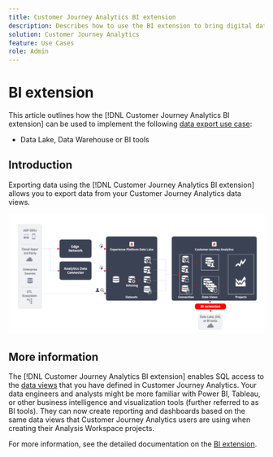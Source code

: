 ```yaml
---
title: Customer Journey Analytics BI extension
description: Describes how to use the BI extension to bring digital data into your own BI tools or Data Lake for use with additional datasets.
solution: Customer Journey Analytics
feature: Use Cases
role: Admin
---
```


# BI extension

This article outlines how the [!DNL Customer Journey Analytics BI extension] can be used to implement the following [data export use case](overview.md):

- Data Lake, Data Warehouse or BI tools

## Introduction

Exporting data using the [!DNL Customer Journey Analytics BI extension] allows you to export data from your Customer Journey Analytics data views.

![BI extension](../assets/bi-extension.svg)

## More information

The [!DNL Customer Journey Analytics BI extension] enables SQL access to the [data views](/help/data-views/data-views.md) that you have defined in Customer Journey Analytics. Your data engineers and analysts might be more familiar with Power BI, Tableau, or other business intelligence and visualization tools (further referred to as BI tools). They can now create reporting and dashboards based on the same data views that Customer Journey Analytics users are using when creating their Analysis Workspace projects.

For more information, see the detailed documentation on the [BI extension](../../data-views/bi-extension.md). 
